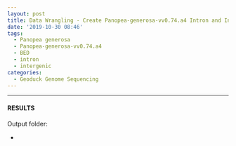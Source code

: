 ```yaml
---
layout: post
title: Data Wrangling - Create Panopea-generosa-vv0.74.a4 Intron and Intergenic BED Files
date: '2019-10-30 08:46'
tags: 
  - Panopea generosa
  - Panopea-generosa-vv0.74.a4
  - BED
  - intron
  - intergenic
categories: 
  - Geoduck Genome Sequencing
---
```




---

#### RESULTS

Output folder:

- []()

